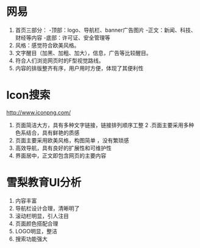 # 网易

1. 首页三部分： -顶部：logo、导航栏、banner广告图片 -正文：新闻、科技、财经等内容 -底部：许可证、安全管理等
2. 风格：感觉符合欧美风格。
3. 文字醒目（加黑、加粗、加大），信息，广告等比较醒目。
4. 符合人们浏览网页时的F型视觉路线。
5. 内容的排版整齐有序，用户用时方便，体现了其便利性

# Icon搜索  

<http://www.iconpng.com/>  
1. 页面简洁大方，具有多种文字链接，链接排列顺序工整
2 .页面主要采用多种色系结合，具有鲜艳的质感
3. 页面主要采用欧美风格，构图简单 ，没有繁琐感
4. 高效导航，具有良好的扩展性和可维护性
5. 界面居中，正文即包含网页的主要内容  

# 雪梨教育UI分析

1. 内容丰富
2. 导航栏设计合理，清晰明了
3. 滚动栏明显，引人注目
4. 页面颜色搭配合理  
5. LOGO明显，整洁
6. 搜索功能强大
